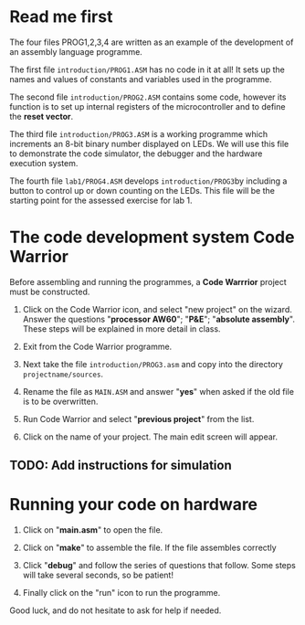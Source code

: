 # Read me first

The four files PROG1,2,3,4 are written as an example of the development of an assembly language programme.

The first file `introduction/PROG1.ASM` has no code in it at all! It sets up the names and values of constants and variables used in the programme.

The second file `introduction/PROG2.ASM` contains some code, however its function is to set up internal registers of the microcontroller and to define the **reset vector**.

The third file `introduction/PROG3.ASM` is a working programme which increments an 8-bit binary number displayed on LEDs. We will use this file to demonstrate the code simulator, the debugger and the hardware execution system.

The fourth file `lab1/PROG4.ASM` develops `introduction/PROG3`by including a button to control up or down counting on the LEDs. This file will be the starting point for the assessed exercise for lab 1.

# The code development system Code Warrior

Before assembling and running the programmes, a **Code Warrrior** project must be constructed.

1. Click on the Code Warrior icon, and select "new project" on the wizard. Answer the questions "**processor AW60**"; "**P&E**"; "**absolute assembly**". These steps will be explained in more detail in class.

2. Exit from the Code Warrior programme.

3. Next take the file `introduction/PROG3.asm` and copy into the directory `projectname/sources`.

4. Rename the file as `MAIN.ASM` and answer "**yes**" when asked if the old file is to be overwritten.

5. Run Code Warrior and select "**previous project**" from the list.

6. Click on the name of your project. The main edit screen will appear.

## TODO: Add instructions for simulation

# Running your code on hardware

1. Click on "**main.asm**" to open the file.

2. Click on "**make**" to assemble the file. If the file assembles correctly

3. Click "**debug**" and follow the series of questions that follow. Some steps will take several seconds, so be patient!

4. Finally click on the "run" icon to run the programme.

Good luck, and do not hesitate to ask for help if needed.
